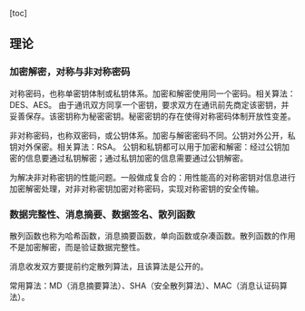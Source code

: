 [toc]

## 理论

### 加密解密，对称与非对称密码

对称密码，也称单密钥体制或私钥体系。加密和解密使用同一个密码。相关算法：DES、AES。
由于通讯双方同享一个密钥，要求双方在通讯前先商定该密钥，并妥善保存。该密钥称为秘密密钥。秘密密钥的存在使得对称密码体制开放性变差。

非对称密码，也称双密码，或公钥体系。加密与解密密码不同。公钥对外公开，私钥对外保密。相关算法：RSA。
公钥和私钥都可以用于加密和解密：经过公钥加密的信息要通过私钥解密；通过私钥加密的信息需要通过公钥解密。

为解决非对称密钥的性能问题。一般做成复合的：用性能高的对称密钥对信息进行加密解密处理，对非对称密钥加密对称密码，实现对称密钥的安全传输。

### 数据完整性、消息摘要、数据签名、散列函数

散列函数也称为哈希函数，消息摘要函数，单向函数或杂凑函数。散列函数的作用不是加密解密，而是验证数据完整性。

消息收发双方要提前约定散列算法，且该算法是公开的。

常用算法：MD（消息摘要算法）、SHA（安全散列算法）、MAC（消息认证码算法）。



